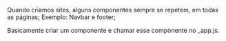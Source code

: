 Quando criamos sites, alguns componentes sempre se repetem, em todas as páginas;
Exemplo: Navbar e footer;


Basicamente criar um componente e chamar esse componente no _app.js.